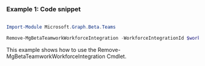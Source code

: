 ### Example 1: Code snippet

```powershell

Import-Module Microsoft.Graph.Beta.Teams

Remove-MgBetaTeamworkWorkforceIntegration -WorkforceIntegrationId $workforceIntegrationId

```
This example shows how to use the Remove-MgBetaTeamworkWorkforceIntegration Cmdlet.

